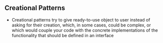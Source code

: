 ## Creational Patterns
- Creational patterns try to give ready-to-use object to user instead of asking for their creation,
which, in some cases, could be complex, or which would couple your code with the concrete implementations of
the functionality that should be defined in an interface
